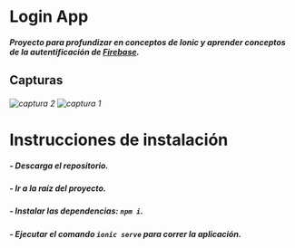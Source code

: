 # Login App


##### Proyecto para profundizar en conceptos de Ionic y aprender conceptos de la autentificación de [Firebase](https://firebase.google.com/).

## Capturas

###### ![captura 2](https://i.ibb.co/fxVQWpk/login1.png) ![captura 1](https://i.ibb.co/3CbdSGk/login2.png)

# Instrucciones de instalación

##### - Descarga el repositorio.
##### - Ir a la raíz del proyecto.
##### - Instalar las dependencias: ```npm i```.
##### - Ejecutar el comando ```ionic serve``` para correr la aplicación.
